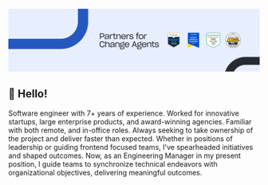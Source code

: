 [![](linkedin-cover.png)](#)

## 👋 Hello! 
Software engineer with 7+ years of experience.  Worked for innovative startups, large enterprise products, and award-winning agencies.  Familiar with both remote, and in-office roles.  Always seeking to take ownership of the project and deliver faster than expected.  Whether in positions of leadership or guiding frontend focused teams, I've spearheaded initiatives and shaped outcomes. Now, as an Engineering Manager in my present position, I guide teams to synchronize technical endeavors with organizational objectives, delivering meaningful outcomes.
